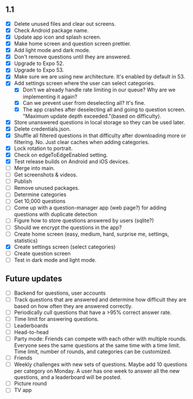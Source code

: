 ## 1.1
  - [x] Delete unused files and clear out screens.
  - [x] Check Android package name.
  - [x] Update app icon and splash screen.
  - [x] Make home screen and question screen prettier.
  - [x] Add light mode and dark mode.
  - [x] Don't remove questions until they are answered.
  - [x] Upgrade to Expo 52.
  - [x] Upgrade to Expo 53.
  - [x] Make sure we are using new architecture. It's enabled by default in 53.
  - [x] Add settings screen where the user can select categories.
    - [x] Don't we already handle rate limiting in our queue? Why are we implementing it again?
    - [x] Can we prevent user from deselecting all? It's fine.
    - [x] The app crashes after deselecting all and going to question screen. "Maximum update depth exceeded."(based on difficulty).
  - [x] Store unanswered questions in local storage so they can be used later.
  - [x] Delete credentials.json.
  - [x] Shuffle all filtered questions in that difficulty after downloading more or filtering. No. Just clear caches when adding categories.
  - [x] Lock rotation to portrait.
  - [x] Check on edgeToEdgeEnabled setting.
  - [x] Test release builds on Android and iOS devices.
  - [ ] Merge into main.
  - [ ] Get screenshots & videos.
  - [ ] Publish
  - [ ] Remove unused packages.
  - [ ] Determine categories
  - [ ] Get 10,000 questions
  - [ ] Come up with a question-manager app (web page?) for adding questions with duplicate detection
  - [ ] Figure how to store questions answered by users (sqlite?)
  - [ ] Should we encrypt the questions in the app?
  - [ ] Create home screen (easy, medium, hard, surprise me, settings, statistics)
  - [x] Create settings screen (select categories)
  - [ ] Create question screen
  - [ ] Test in dark mode and light mode.

## Future updates
  - [ ] Backend for questions, user accounts
  - [ ] Track questions that are answered and determine how difficult they are based on how often they are answered correctly.
  - [ ] Periodically cull questions that have a >95% correct answer rate.
  - [ ] Time limit for answering questions.
  - [ ] Leaderboards
  - [ ] Head-to-head
  - [ ] Party mode: Friends can compete with each other with multiple rounds. Everyone sees the same questions at the same time with a time limit. Time limit, number of rounds, and categories can be customized.
  - [ ] Friends
  - [ ] Weekly challenges with new sets of questions. Maybe add 10 questions per category on Monday. A user has one week to answer all the new questions, and a leaderboard will be posted.
  - [ ] Picture round
  - [ ] TV app
